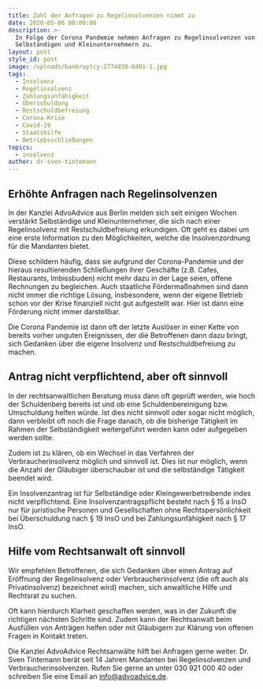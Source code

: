 ```yaml
---
title: Zahl der Anfragen zu Regelinsolvenzen nimmt zu
date: 2020-05-06 00:00:00
description: >-
  In Folge der Corona Pandemie nehmen Anfragen zu Regelinsolvenzen von
  Selbständigen und Kleinunternehmern zu.
layout: post
style_id: post
image: /uploads/bankruptcy-2774830-6401-1.jpg
tags:
  - Insolvenz
  - Regelinsolvenz
  - Zahlungsunfähigkeit
  - Überschuldung
  - Restschuldbefreiung
  - Corona-Krise
  - Covid-19
  - Staatshilfe
  - Betriebsschließungen
topics:
  - insolvenz
author: dr-sven-tintemann
---
```


## Erhöhte Anfragen nach Regelinsolvenzen

In der Kanzlei AdvoAdvice aus Berlin melden sich seit einigen Wochen verstärkt Selbständige und Kleinunternehmer, die sich nach einer Regelinsolvenz mit Restschuldbefreiung erkundigen. Oft geht es dabei um eine erste Information zu den Möglichkeiten, welche die Insolvenzordnung für die Mandanten bietet.&nbsp;

Diese schildern häufig, dass sie aufgrund der Corona-Pandemie und der hieraus resultierenden Schlie&szlig;ungen ihrer Geschäfte (z.B. Cafes, Restaurants, Imbissbuden) nicht mehr dazu in der Lage seien, offene Rechnungen zu begleichen. Auch staatliche Förderma&szlig;nahmen sind dann nicht immer die richtige Lösung, insbesondere, wenn der eigene Betrieb schon vor der Krise finanziell nicht gut aufgestellt war. Hier ist dann eine Förderung nicht immer darstellbar.&nbsp;

Die Corona Pandemie ist dann oft der letzte Auslöser in einer Kette von bereits vorher unguten Ereignissen, der die Betroffenen dann dazu bringt, sich Gedanken über die eigene Insolvenz und Restschuldbefreiung zu machen.&nbsp;

## Antrag nicht verpflichtend, aber oft sinnvoll

In der rechtsanwaltlichen Beratung muss dann oft geprüft werden, wie hoch der Schuldenberg bereits ist und ob eine Schuldenbereinigung bzw. Umschuldung helfen würde. Ist dies nicht sinnvoll oder sogar nicht möglich, dann verbleibt oft noch die Frage danach, ob die bisherige Tätigkeit im Rahmen der Selbständigkeit weitergeführt werden kann oder aufgegeben werden sollte.&nbsp;

Zudem ist zu klären, ob ein Wechsel in das Verfahren der Verbraucherinsolvenz möglich und sinnvoll ist. Dies ist nur möglich, wenn die Anzahl der Gläubiger überschaubar ist und die selbständige Tätigkeit beendet wird.&nbsp;

Ein Insolvenzantrag ist für Selbständige oder Kleingewerbetreibende indes nicht verpflichtend. Eine Insolvenzantragspflicht besteht nach &sect; 15 a InsO nur für juristische Personen und Gesellschaften ohne Rechtspersönlichkeit bei Überschuldung nach &sect; 19 InsO und bei Zahlungsunfähigkeit nach &sect; 17 InsO.&nbsp;

## Hilfe vom Rechtsanwalt oft sinnvoll

Wir empfehlen Betroffenen, die sich Gedanken über einen Antrag auf Eröffnung der Regelinsolvenz oder Verbraucherinsolvenz (die oft auch als Privatinsolvenz) bezeichnet wird) machen, sich anwaltliche Hilfe und Rechtsrat zu suchen.&nbsp;

Oft kann hierdurch Klarheit geschaffen werden, was in der Zukunft die richtigen nächsten Schritte sind. Zudem kann der Rechtsanwalt beim Ausfüllen von Anträgen helfen oder mit Gläubigern zur Klärung von offenen Fragen in Kontakt treten.&nbsp;

Die Kanzlei AdvoAdvice Rechtsanwälte hilft bei Anfragen gerne weiter. Dr. Sven Tintemann berät seit 14 Jahren Mandanten bei Regelinsolvenzen und Verbraucherinsolvenzen. Rufen Sie gerne an unter 030 921 000 40 oder schreiben Sie eine Email an info@advoadvice.de.

&nbsp;